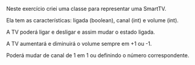 Neste exercício criei uma classe para representar uma SmartTV.

Ela tem as características: ligada (boolean), canal (int) e volume (int).

A TV poderá ligar e desligar e assim mudar o estado ligada.

A TV aumentará e diminuirá o volume sempre em +1 ou -1.

Poderá mudar de canal de 1 em 1 ou definindo o número correspondente.
